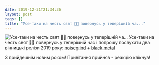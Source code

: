 ```yaml
---
date: 2019-12-31T21:34:36
layout: post
tags: []
title: "Усе-таки на честь свят 🎅🏻 повернусь у теперішній ча..."
---
```

![Усе-таки на честь свят 🎅🏻 повернусь у теперішній ча...](https://res.cloudinary.com/vast-space-unexplored/image/upload/photos/photo_839_31-12-2019_21-34-36.jpg)
Усе-таки на честь свят 🎅🏻 повернусь у теперішній час і попрошу послухати два вінницькі релізи 2019 року: [noisegrind](https://matyrboja.bandcamp.com/album/podarunok-pid-podushku-nahui) + [black metal](https://gravecircles.bandcamp.com/album/tome-ii) 

З прийдешнім новим роком! Привітання прийняв - реакцію клікнув!